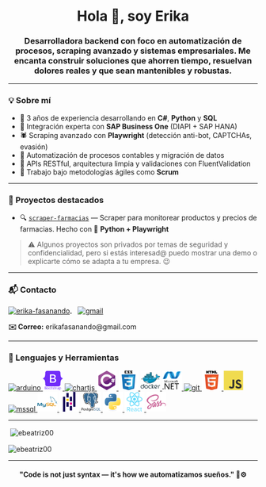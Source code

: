 <h1 align="center">Hola 👋, soy Erika</h1>

<h3 align="center">
Desarrolladora backend con foco en automatización de procesos, scraping avanzado y sistemas empresariales.
Me encanta construir soluciones que <strong>ahorren tiempo</strong>, <strong>resuelvan dolores reales</strong> y que sean <strong>mantenibles y robustas</strong>.
</h3>

---

### 💡 Sobre mí

- 🧠 3 años de experiencia desarrollando en **C#**, **Python** y **SQL**
- 🔧 Integración experta con **SAP Business One** (DIAPI + SAP HANA)
- 🕷️ Scraping avanzado con **Playwright** (detección anti-bot, CAPTCHAs, evasión)
- 🧾 Automatización de procesos contables y migración de datos
- 🔄 APIs RESTful, arquitectura limpia y validaciones con FluentValidation
- 💼 Trabajo bajo metodologías ágiles como **Scrum**

---

### 🚀 Proyectos destacados

- 🔍 [`scraper-farmacias`](https://github.com/Ebeatriz00/Scrapper_bot) — Scraper para monitorear productos y precios de farmacias. Hecho con 🐍 **Python + Playwright**

> ⚠️ Algunos proyectos son privados por temas de seguridad y confidencialidad, pero si estás interesad@ puedo mostrar una demo o explicarte cómo se adapta a tu empresa. 😉

---

### 📬 Contacto

<p align="left">
  <a href="https://linkedin.com/in/erika-fasanando" target="blank">
    <img align="center" src="https://raw.githubusercontent.com/rahuldkjain/github-profile-readme-generator/master/src/images/icons/Social/linked-in-alt.svg" alt="erika-fasanando" height="30" width="40" />
  </a>
  &nbsp;&nbsp;
  <a href="mailto:bfasanandodelrio@gmail.com" target="blank">
    <img align="center" src="https://cdn-icons-png.flaticon.com/512/281/281769.png" alt="gmail" height="30" width="30" />
  </a>
</p>

<p><strong>✉️ Correo:</strong> erikafasanando@gmail.com</p>


---

### 🧰 Lenguajes y Herramientas

<p align="left"> <a href="https://www.arduino.cc/" target="_blank" rel="noreferrer"> <img src="https://cdn.worldvectorlogo.com/logos/arduino-1.svg" alt="arduino" width="40" height="40"/> </a> <a href="https://getbootstrap.com" target="_blank" rel="noreferrer"> <img src="https://raw.githubusercontent.com/devicons/devicon/master/icons/bootstrap/bootstrap-plain-wordmark.svg" alt="bootstrap" width="40" height="40"/> </a> <a href="https://www.chartjs.org" target="_blank" rel="noreferrer"> <img src="https://www.chartjs.org/media/logo-title.svg" alt="chartjs" width="40" height="40"/> </a> <a href="https://www.w3schools.com/cs/" target="_blank" rel="noreferrer"> <img src="https://raw.githubusercontent.com/devicons/devicon/master/icons/csharp/csharp-original.svg" alt="csharp" width="40" height="40"/> </a> <a href="https://www.w3schools.com/css/" target="_blank" rel="noreferrer"> <img src="https://raw.githubusercontent.com/devicons/devicon/master/icons/css3/css3-original-wordmark.svg" alt="css3" width="40" height="40"/> </a> <a href="https://www.docker.com/" target="_blank" rel="noreferrer"> <img src="https://raw.githubusercontent.com/devicons/devicon/master/icons/docker/docker-original-wordmark.svg" alt="docker" width="40" height="40"/> </a> <a href="https://dotnet.microsoft.com/" target="_blank" rel="noreferrer"> <img src="https://raw.githubusercontent.com/devicons/devicon/master/icons/dot-net/dot-net-original-wordmark.svg" alt="dotnet" width="40" height="40"/> </a> <a href="https://git-scm.com/" target="_blank" rel="noreferrer"> <img src="https://www.vectorlogo.zone/logos/git-scm/git-scm-icon.svg" alt="git" width="40" height="40"/> </a> <a href="https://www.w3.org/html/" target="_blank" rel="noreferrer"> <img src="https://raw.githubusercontent.com/devicons/devicon/master/icons/html5/html5-original-wordmark.svg" alt="html5" width="40" height="40"/> </a> <a href="https://developer.mozilla.org/en-US/docs/Web/JavaScript" target="_blank" rel="noreferrer"> <img src="https://raw.githubusercontent.com/devicons/devicon/master/icons/javascript/javascript-original.svg" alt="javascript" width="40" height="40"/> </a> <a href="https://www.microsoft.com/en-us/sql-server" target="_blank" rel="noreferrer"> <img src="https://www.svgrepo.com/show/303229/microsoft-sql-server-logo.svg" alt="mssql" width="40" height="40"/> </a> <a href="https://www.mysql.com/" target="_blank" rel="noreferrer"> <img src="https://raw.githubusercontent.com/devicons/devicon/master/icons/mysql/mysql-original-wordmark.svg" alt="mysql" width="40" height="40"/> </a> <a href="https://pandas.pydata.org/" target="_blank" rel="noreferrer"> <img src="https://raw.githubusercontent.com/devicons/devicon/2ae2a900d2f041da66e950e4d48052658d850630/icons/pandas/pandas-original.svg" alt="pandas" width="40" height="40"/> </a> <a href="https://www.postgresql.org" target="_blank" rel="noreferrer"> <img src="https://raw.githubusercontent.com/devicons/devicon/master/icons/postgresql/postgresql-original-wordmark.svg" alt="postgresql" width="40" height="40"/> </a> <a href="https://www.python.org" target="_blank" rel="noreferrer"> <img src="https://raw.githubusercontent.com/devicons/devicon/master/icons/python/python-original.svg" alt="python" width="40" height="40"/> </a> <a href="https://reactjs.org/" target="_blank" rel="noreferrer"> <img src="https://raw.githubusercontent.com/devicons/devicon/master/icons/react/react-original-wordmark.svg" alt="react" width="40" height="40"/> </a> <a href="https://sass-lang.com" target="_blank" rel="noreferrer"> <img src="https://raw.githubusercontent.com/devicons/devicon/master/icons/sass/sass-original.svg" alt="sass" width="40" height="40"/> </a> </p>

---

<p>&nbsp;<img align="center" src="https://github-readme-stats.vercel.app/api?username=ebeatriz00&show_icons=true&locale=en" alt="ebeatriz00" /></p>
<p><img align="center" src="https://github-readme-streak-stats.herokuapp.com/?user=ebeatriz00&" alt="ebeatriz00" /></p>

---

<h4 align="center">"Code is not just syntax — it's how we automatizamos sueños." 🧠⚙️</h4>
